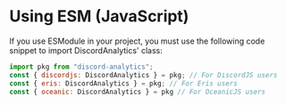 # Using ESM (JavaScript)

If you use ESModule in your project, you must use the following code snippet to import DiscordAnalytics' class:

```javascript
import pkg from "discord-analytics";
const { discordjs: DiscordAnalytics } = pkg; // For DiscordJS users
const { eris: DiscordAnalytics } = pkg; // For Eris users
const { oceanic: DiscordAnalytics } = pkg // For OceanicJS users
```

